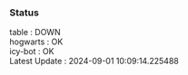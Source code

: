 ### Status


table : DOWN  
hogwarts : OK  
icy-bot : OK  
Latest Update : 2024-09-01 10:09:14.225488
